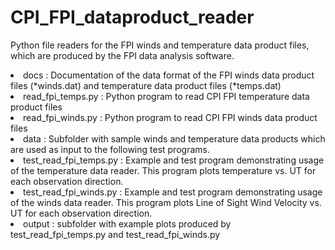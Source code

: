 # CPI_FPI_dataproduct_reader

Python file readers for the FPI winds and temperature data product files, which are produced by the FPI data analysis software.
<li> docs : Documentation of the data format of the FPI winds data product files (*winds.dat) and temperature data product files (*temps.dat)
<li>read_fpi_temps.py : Python program to read CPI FPI temperature data product files
<li>read_fpi_winds.py : Python program to read CPI FPI winds data product files
<li>data : Subfolder with sample winds and temperature data products which are used as input to the following test programs.
<li>test_read_fpi_temps.py : Example and test program demonstrating usage of the temperature data reader. This program plots temperature vs. UT for each observation direction.
<li>test_read_fpi_winds.py : Example and test program demonstrating usage of the winds data reader. This program plots Line of Sight Wind Velocity vs. UT for each observation direction.
<li> output : subfolder with example plots produced by test_read_fpi_temps.py and test_read_fpi_winds.py
